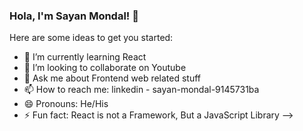 ### Hola, I'm Sayan Mondal! 👋

Here are some ideas to get you started:

- 🌱 I’m currently learning React
- 👯 I’m looking to collaborate on Youtube
- 💬 Ask me about Frontend web related stuff
- 📫 How to reach me: linkedin - sayan-mondal-9145731ba
- 😄 Pronouns: He/His
- ⚡ Fun fact: React is not a Framework, But a JavaScript Library
-->
